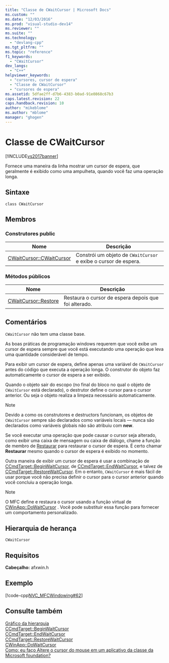 ```yaml
---
title: "Classe de CWaitCursor | Microsoft Docs"
ms.custom: ""
ms.date: "12/03/2016"
ms.prod: "visual-studio-dev14"
ms.reviewer: ""
ms.suite: ""
ms.technology: 
  - "devlang-cpp"
ms.tgt_pltfrm: ""
ms.topic: "reference"
f1_keywords: 
  - "CWaitCursor"
dev_langs: 
  - "C++"
helpviewer_keywords: 
  - "cursores, cursor de espera"
  - "Classe de CWaitCursor"
  - "cursores de espera"
ms.assetid: 5dfae2ff-d7b6-4383-b0ad-91e0868c67b3
caps.latest.revision: 22
caps.handback.revision: 10
author: "mikeblome"
ms.author: "mblome"
manager: "ghogen"
---
```

# Classe de CWaitCursor
[!INCLUDE[vs2017banner](../../assembler/inline/includes/vs2017banner.md)]

Fornece uma maneira da linha mostrar um cursor de espera, que geralmente é exibido como uma ampulheta, quando você faz uma operação longa.  
  
## Sintaxe  
  
```  
class CWaitCursor  
```  
  
## Membros  
  
### Construtores public  
  
|Nome|Descrição|  
|----------|---------------|  
|[CWaitCursor::CWaitCursor](../Topic/CWaitCursor::CWaitCursor.md)|Constrói um objeto de `CWaitCursor` e exibe o cursor de espera.|  
  
### Métodos públicos  
  
|Nome|Descrição|  
|----------|---------------|  
|[CWaitCursor::Restore](../Topic/CWaitCursor::Restore.md)|Restaura o cursor de espera depois que foi alterado.|  
  
## Comentários  
 `CWaitCursor` não tem uma classe base.  
  
 As boas práticas de programação windows requerem que você exibe um cursor de espera sempre que você está executando uma operação que leva uma quantidade considerável de tempo.  
  
 Para exibir um cursor de espera, define apenas uma variável de `CWaitCursor` antes do código que executa a operação longa.  O construtor do objeto faz automaticamente o cursor de espera a ser exibido.  
  
 Quando o objeto sair do escopo \(no final do bloco no qual o objeto de `CWaitCursor` está declarado\), o destrutor define o cursor para o cursor anterior.  Ou seja o objeto realiza a limpeza necessário automaticamente.  
  
> [!NOTE]
>  Devido a como os construtores e destructors funcionam, os objetos de `CWaitCursor` sempre são declarados como variáveis locais — nunca são declarados como variáveis globais não são atribuiu com **new**.  
  
 Se você executar uma operação que pode causar o cursor seja alterado, como exibir uma caixa de mensagem ou caixa de diálogo, chame a função de membro de [Restaurar](../Topic/CWaitCursor::Restore.md) para restaurar o cursor de espera.  É certo chamar **Restaurar** mesmo quando o cursor de espera é exibido no momento.  
  
 Outra maneira de exibir um cursor de espera é usar a combinação de [CCmdTarget::BeginWaitCursor](../Topic/CCmdTarget::BeginWaitCursor.md), de [CCmdTarget::EndWaitCursor](../Topic/CCmdTarget::EndWaitCursor.md), e talvez de [CCmdTarget::RestoreWaitCursor](../Topic/CCmdTarget::RestoreWaitCursor.md).  Em o entanto, `CWaitCursor` é mais fácil de usar porque você não precisa definir o cursor para o cursor anterior quando você concluiu a operação longa.  
  
> [!NOTE]
>  O MFC define e restaura o cursor usando a função virtual de [CWinApp::DoWaitCursor](../Topic/CWinApp::DoWaitCursor.md) .  Você pode substituir essa função para fornecer um comportamento personalizado.  
  
## Hierarquia de herança  
 `CWaitCursor`  
  
## Requisitos  
 **Cabeçalho:** afxwin.h  
  
## Exemplo  
 [!code-cpp[NVC_MFCWindowing#62](../../mfc/reference/codesnippet/CPP/cwaitcursor-class_1.cpp)]  
  
## Consulte também  
 [Gráfico da hierarquia](../../mfc/hierarchy-chart.md)   
 [CCmdTarget::BeginWaitCursor](../Topic/CCmdTarget::BeginWaitCursor.md)   
 [CCmdTarget::EndWaitCursor](../Topic/CCmdTarget::EndWaitCursor.md)   
 [CCmdTarget::RestoreWaitCursor](../Topic/CCmdTarget::RestoreWaitCursor.md)   
 [CWinApp::DoWaitCursor](../Topic/CWinApp::DoWaitCursor.md)   
 [Como: eu faço Altere o cursor do mouse em um aplicativo da classe da Microsoft foundation?](http://go.microsoft.com/fwlink/?LinkID=128044)